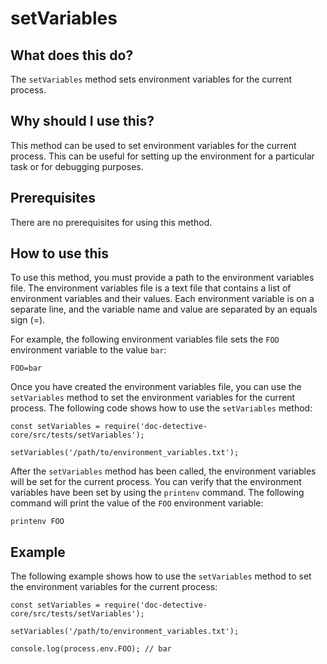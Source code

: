 
  
   # **setVariables**

## What does this do?

The `setVariables` method sets environment variables for the current process.

## Why should I use this?

This method can be used to set environment variables for the current process. This can be useful for setting up the environment for a particular task or for debugging purposes.

## Prerequisites

There are no prerequisites for using this method.

## How to use this

To use this method, you must provide a path to the environment variables file. The environment variables file is a text file that contains a list of environment variables and their values. Each environment variable is on a separate line, and the variable name and value are separated by an equals sign (=).

For example, the following environment variables file sets the `FOO` environment variable to the value `bar`:

```
FOO=bar
```

Once you have created the environment variables file, you can use the `setVariables` method to set the environment variables for the current process. The following code shows how to use the `setVariables` method:

```
const setVariables = require('doc-detective-core/src/tests/setVariables');

setVariables('/path/to/environment_variables.txt');
```

After the `setVariables` method has been called, the environment variables will be set for the current process. You can verify that the environment variables have been set by using the `printenv` command. The following command will print the value of the `FOO` environment variable:

```
printenv FOO
```

## Example

The following example shows how to use the `setVariables` method to set the environment variables for the current process:

```
const setVariables = require('doc-detective-core/src/tests/setVariables');

setVariables('/path/to/environment_variables.txt');

console.log(process.env.FOO); // bar
```
  
  